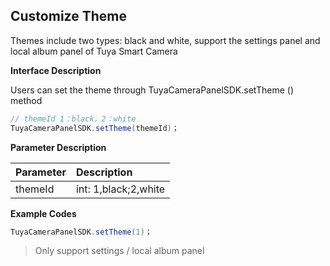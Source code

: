 ## Customize Theme

Themes include two types: black and white, support the settings panel and local album panel of Tuya Smart Camera

**Interface Description**

Users can set the theme through TuyaCameraPanelSDK.setTheme () method

```java
// themeId 1：black，2：white
TuyaCameraPanelSDK.setTheme(themeId)；
```

 **Parameter Description**

| Parameter | Description          |
| :-------- | :------------------- |
| themeId   | int: 1,black;2,white |

**Example Codes**

```java
TuyaCameraPanelSDK.setTheme(1)；
```

> Only support settings / local album panel

